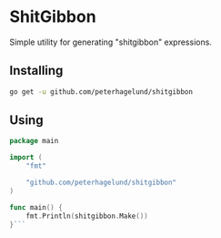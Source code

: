 # ShitGibbon

Simple utility for generating "shitgibbon" expressions.

## Installing

```bash
go get -u github.com/peterhagelund/shitgibbon
```

## Using
```go
package main

import (
	"fmt"

	"github.com/peterhagelund/shitgibbon"
)

func main() {
	fmt.Println(shitgibbon.Make())
}```

